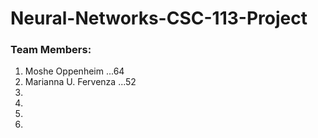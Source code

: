 # Neural-Networks-CSC-113-Project

### Team Members:

1. Moshe Oppenheim ...64
2. Marianna U. Fervenza ...52
3. 
4. 
5. 
6. 
